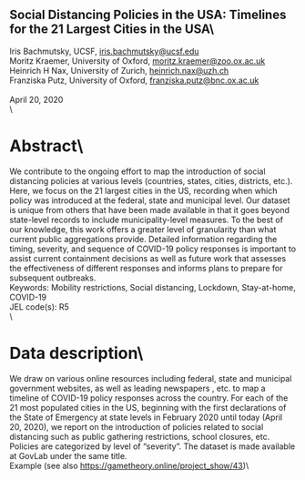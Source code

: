 ## Social Distancing Policies in the USA: Timelines for the 21 Largest Cities in the USA\
Iris Bachmutsky, UCSF, iris.bachmutsky@ucsf.edu\
Moritz Kraemer, University of Oxford, moritz.kraemer@zoo.ox.ac.uk\
Heinrich H Nax, University of Zurich, heinrich.nax@uzh.ch\
Franziska Putz, University of Oxford, franziska.putz@bnc.ox.ac.uk\
\
April 20, 2020\
\
# **Abstract**\
We contribute to the ongoing effort to map the introduction of social distancing policies at various levels (countries, states, cities, districts, etc.). Here, we focus on the 21 largest cities in the US, recording when which policy was introduced at the federal, state and municipal level. Our dataset is unique from others that have been made available in that it goes beyond state-level records to include municipality-level measures. To the best of our knowledge, this work offers a greater level of granularity than what current public aggregations provide. Detailed information regarding the timing, severity, and sequence of COVID-19 policy responses is important to assist current containment decisions as well as future work that assesses the effectiveness of different responses and informs plans to prepare for subsequent outbreaks.\
Keywords: 	Mobility restrictions, Social distancing, Lockdown, Stay-at-home, COVID-19\
JEL code(s):	R5\
\
# **Data description**\
We draw on various online resources including federal, state and municipal government websites, as well as leading newspapers , etc. to map a timeline of COVID-19 policy responses across the country. For each of the 21 most populated cities in the US, beginning with the first declarations of the State of Emergency at state levels in February 2020 until today (April 20, 2020), we report on the introduction of policies related to social distancing such as public gathering restrictions, school closures, etc. Policies are categorized by level of “severity”. The dataset is made available at GovLab under the same title.\
Example (see also https://gametheory.online/project_show/43)\

